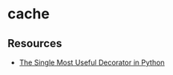 # cache

Resources
---

- [The Single Most Useful Decorator in
    Python][1]

<!-- Links -->

[1]:https://www.youtube.com/watch?v=DnKxKFXB4NQ



